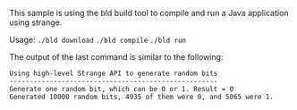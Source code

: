 This sample is using the bld build tool to compile and run a Java application
using strange.

Usage:
`./bld download`
`./bld compile`
`./bld run`

The output of the last command is similar to the following:

```
Using high-level Strange API to generate random bits
----------------------------------------------------
Generate one random bit, which can be 0 or 1. Result = 0
Generated 10000 random bits, 4935 of them were 0, and 5065 were 1.
```

